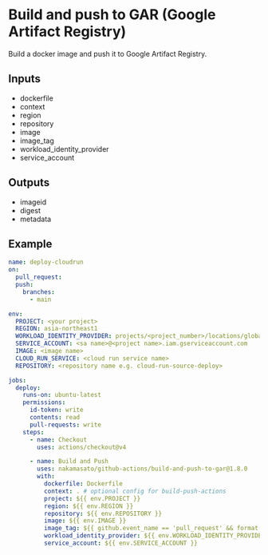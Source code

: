 # Build and push to GAR (Google Artifact Registry)

Build a docker image and push it to Google Artifact Registry.

## Inputs

- dockerfile
- context
- region
- repository
- image
- image_tag
- workload_identity_provider
- service_account

## Outputs

- imageid
- digest
- metadata

## Example

```yaml
name: deploy-cloudrun
on:
  pull_request:
  push:
    branches:
      - main

env:
  PROJECT: <your project>
  REGION: asia-northeast1
  WORKLOAD_IDENTITY_PROVIDER: projects/<project_number>/locations/global/workloadIdentityPools/<pool>/providers/<provider>
  SERVICE_ACCOUNT: <sa name>@<project name>.iam.gserviceaccount.com
  IMAGE: <image name>
  CLOUD_RUN_SERVICE: <cloud run service name>
  REPOSITORY: <repository name e.g. cloud-run-source-deploy>

jobs:
  deploy:
    runs-on: ubuntu-latest
    permissions:
      id-token: write
      contents: read
      pull-requests: write
    steps:
      - name: Checkout
        uses: actions/checkout@v4

      - name: Build and Push
        uses: nakamasato/github-actions/build-and-push-to-gar@1.8.0
        with:
          dockerfile: Dockerfile
          context: . # optional config for build-push-actions
          project: ${{ env.PROJECT }}
          region: ${{ env.REGION }}
          repository: ${{ env.REPOSITORY }}
          image: ${{ env.IMAGE }}
          image_tag: ${{ github.event_name == 'pull_request' && format('pr-{0}', github.event.number) || format('{0}-{1}', github.ref_name, github.sha) }}
          workload_identity_provider: ${{ env.WORKLOAD_IDENTITY_PROVIDER }}
          service_account: ${{ env.SERVICE_ACCOUNT }}
```
